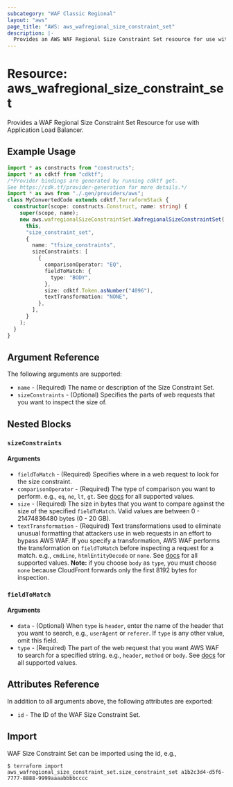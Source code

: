 ```yaml
---
subcategory: "WAF Classic Regional"
layout: "aws"
page_title: "AWS: aws_wafregional_size_constraint_set"
description: |-
  Provides an AWS WAF Regional Size Constraint Set resource for use with ALB.
---
```


# Resource: aws_wafregional_size_constraint_set

Provides a WAF Regional Size Constraint Set Resource for use with Application Load Balancer.

## Example Usage

```typescript
import * as constructs from "constructs";
import * as cdktf from "cdktf";
/*Provider bindings are generated by running cdktf get.
See https://cdk.tf/provider-generation for more details.*/
import * as aws from "./.gen/providers/aws";
class MyConvertedCode extends cdktf.TerraformStack {
  constructor(scope: constructs.Construct, name: string) {
    super(scope, name);
    new aws.wafregionalSizeConstraintSet.WafregionalSizeConstraintSet(
      this,
      "size_constraint_set",
      {
        name: "tfsize_constraints",
        sizeConstraints: [
          {
            comparisonOperator: "EQ",
            fieldToMatch: {
              type: "BODY",
            },
            size: cdktf.Token.asNumber("4096"),
            textTransformation: "NONE",
          },
        ],
      }
    );
  }
}

```

## Argument Reference

The following arguments are supported:

* `name` - (Required) The name or description of the Size Constraint Set.
* `sizeConstraints` - (Optional) Specifies the parts of web requests that you want to inspect the size of.

## Nested Blocks

### `sizeConstraints`

#### Arguments

* `fieldToMatch` - (Required) Specifies where in a web request to look for the size constraint.
* `comparisonOperator` - (Required) The type of comparison you want to perform.
  e.g., `eq`, `ne`, `lt`, `gt`.
  See [docs](https://docs.aws.amazon.com/waf/latest/APIReference/API_wafRegional_SizeConstraint.html) for all supported values.
* `size` - (Required) The size in bytes that you want to compare against the size of the specified `fieldToMatch`.
  Valid values are between 0 - 21474836480 bytes (0 - 20 GB).
* `textTransformation` - (Required) Text transformations used to eliminate unusual formatting that attackers use in web requests in an effort to bypass AWS WAF.
  If you specify a transformation, AWS WAF performs the transformation on `fieldToMatch` before inspecting a request for a match.
  e.g., `cmdLine`, `htmlEntityDecode` or `none`.
  See [docs](http://docs.aws.amazon.com/waf/latest/APIReference/API_SizeConstraint.html#WAF-Type-SizeConstraint-TextTransformation)
  for all supported values.
  **Note:** if you choose `body` as `type`, you must choose `none` because CloudFront forwards only the first 8192 bytes for inspection.

### `fieldToMatch`

#### Arguments

* `data` - (Optional) When `type` is `header`, enter the name of the header that you want to search, e.g., `userAgent` or `referer`.
  If `type` is any other value, omit this field.
* `type` - (Required) The part of the web request that you want AWS WAF to search for a specified string.
  e.g., `header`, `method` or `body`.
  See [docs](http://docs.aws.amazon.com/waf/latest/APIReference/API_FieldToMatch.html)
  for all supported values.

## Attributes Reference

In addition to all arguments above, the following attributes are exported:

* `id` - The ID of the WAF Size Constraint Set.

## Import

WAF Size Constraint Set can be imported using the id, e.g.,

```
$ terraform import aws_wafregional_size_constraint_set.size_constraint_set a1b2c3d4-d5f6-7777-8888-9999aaaabbbbcccc
```

<!-- cache-key: cdktf-0.17.0-pre.15 input-975ca00811c48a67aa52bcdb516150be85eb8c4bbcf1646903e1c20462a7de7b -->
